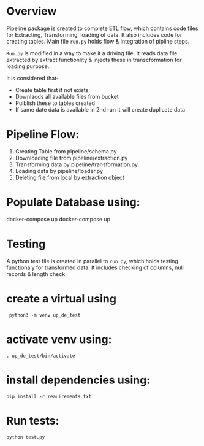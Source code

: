 # Overview
Pipeline package is created to complete ETL flow, which contains code files for Extracting, Transforming, loading of data.
It also includes code for creating tables. Main file `run.py` holds flow & integration of pipline steps.

`Run.py` is modified in a way to make it a driving file. It reads data file extracted by extract functionlity & injects these in transcformation for loading purpose..

It is considered that-
- Create table first if not exists
- Downlaods all available files from bucket
- Puiblish these to tables created
- If same date data is available in 2nd run it will create duplicate data

# Pipeline Flow:
1. Creating Table from pipeline/schema.py
1. Downloading file from pipeline/extraction.py
1. Transforming data by pipeline/transformation.py
1. Loading data by pipeline/loader.py
1. Deleting file from local by extraction object


# Populate Database using:
docker-compose up
     docker-compose up

# Testing
A python test file is created in parallel to `run.py`, which holds testing functionaly for transformed data. 
It includes checking of columns, null records & length check

# create a virtual using
     python3 -m venv up_de_test

# activate venv using:
    . up_de_test/bin/activate

# install dependencies using:
    pip install -r reauirements.txt

# Run tests:
    python test.py 